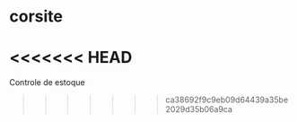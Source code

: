 # corsite
<<<<<<< HEAD
=======
Controle de estoque
>>>>>>> ca38692f9c9eb09d64439a35be2029d35b06a9ca
